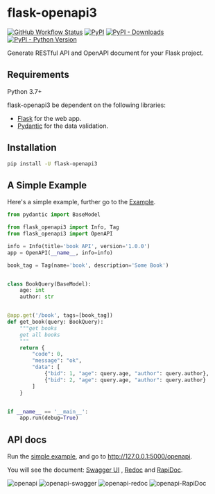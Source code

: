 # flask-openapi3

[![GitHub Workflow Status](https://img.shields.io/github/workflow/status/luolingchun/flask-openapi3/test)](https://github.com/luolingchun/flask-openapi3/actions/workflows/test.yml)
[![PyPI](https://img.shields.io/pypi/v/flask-openapi3)](https://pypi.org/project/flask-openapi3/)
[![PyPI - Downloads](https://img.shields.io/pypi/dm/flask-openapi3)](https://pypistats.org/packages/flask-openapi3)
[![PyPI - Python Version](https://img.shields.io/pypi/pyversions/flask-openapi3)](https://pypi.org/project/flask-openapi3/)

Generate RESTful API and OpenAPI document for your Flask project.

## Requirements

Python 3.7+

flask-openapi3 be dependent on the following libraries:

- [Flask](https://github.com/pallets/flask) for the web app.
- [Pydantic](https://github.com/samuelcolvin/pydantic) for the data validation.

## Installation

```bash
pip install -U flask-openapi3
```

## A Simple Example

Here's a simple example, further go to the [Example](https://luolingchun.github.io/flask-openapi3/en/Example/).

```python
from pydantic import BaseModel

from flask_openapi3 import Info, Tag
from flask_openapi3 import OpenAPI

info = Info(title='book API', version='1.0.0')
app = OpenAPI(__name__, info=info)

book_tag = Tag(name='book', description='Some Book')


class BookQuery(BaseModel):
    age: int
    author: str


@app.get('/book', tags=[book_tag])
def get_book(query: BookQuery):
    """get books
    get all books
    """
    return {
        "code": 0,
        "message": "ok",
        "data": [
            {"bid": 1, "age": query.age, "author": query.author},
            {"bid": 2, "age": query.age, "author": query.author}
        ]
    }


if __name__ == '__main__':
    app.run(debug=True)
```

## API docs

Run the [simple example](https://github.com/luolingchun/flask-openapi3/blob/master/examples/simple_demo.py), and go
to http://127.0.0.1:5000/openapi.

You will see the document: [Swagger UI](https://github.com/swagger-api/swagger-ui)
, [Redoc](https://github.com/Redocly/redoc) and [RapiDoc](https://github.com/mrin9/RapiDoc).

![openapi](https://github.com/luolingchun/flask-openapi3/raw/master/docs/images/openapi.png)
![openapi-swagger](https://github.com/luolingchun/flask-openapi3/raw/master/docs/images/openapi-swagger.png)
![openapi-redoc](https://github.com/luolingchun/flask-openapi3/raw/master/docs/images/openapi-redoc.png)
![openapi-RapiDoc](https://github.com/luolingchun/flask-openapi3/raw/master/docs/images/openapi-rapidoc.png)
